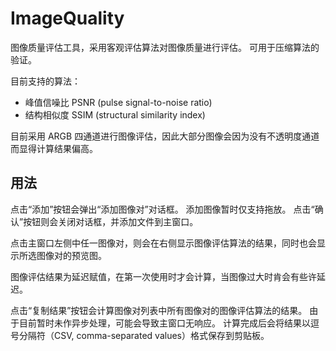 # ImageQuality

图像质量评估工具，采用客观评估算法对图像质量进行评估。
可用于压缩算法的验证。

目前支持的算法：

* 峰值信噪比 PSNR (pulse signal-to-noise ratio)
* 结构相似度 SSIM (structural similarity index)

目前采用 ARGB 四通道进行图像评估，因此大部分图像会因为没有不透明度通道而显得计算结果偏高。

## 用法

点击“添加”按钮会弹出“添加图像对”对话框。
添加图像暂时仅支持拖放。
点击“确认”按钮则会关闭对话框，并添加文件到主窗口。

点击主窗口左侧中任一图像对，则会在右侧显示图像评估算法的结果，同时也会显示所选图像对的预览图。

图像评估结果为延迟赋值，在第一次使用时才会计算，当图像过大时肯会有些许延迟。

点击“复制结果”按钮会计算图像对列表中所有图像对的图像评估算法的结果。
由于目前暂时未作异步处理，可能会导致主窗口无响应。
计算完成后会将结果以逗号分隔符（CSV, comma-separated values）格式保存到剪贴板。
